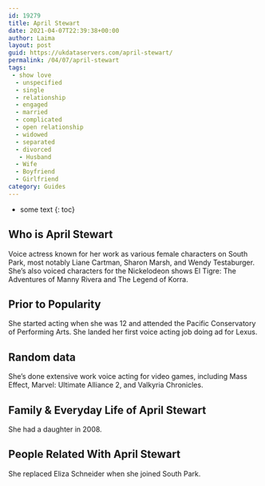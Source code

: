 ```yaml
---
id: 19279
title: April Stewart
date: 2021-04-07T22:39:38+00:00
author: Laima
layout: post
guid: https://ukdataservers.com/april-stewart/
permalink: /04/07/april-stewart
tags:
 - show love
  - unspecified
  - single
  - relationship
  - engaged
  - married
  - complicated
  - open relationship
  - widowed
  - separated
  - divorced
   - Husband
  - Wife
  - Boyfriend
  - Girlfriend
category: Guides
---
```


* some text
{: toc}


## Who is April Stewart
                  
                  
                  
Voice actress known for her work as various female characters on South Park, most notably Liane Cartman, Sharon Marsh, and Wendy Testaburger. She&#8217;s also voiced characters for the Nickelodeon shows El Tigre: The Adventures of Manny Rivera and The Legend of Korra. 
                  
              
            
              
            
                
                
                
## Prior to Popularity
                  
                  
                  
She started acting when she was 12 and attended the Pacific Conservatory of Performing Arts. She landed her first voice acting job doing ad for Lexus.
                  
              
            
              
            
                
                
                
## Random data
                  
                  
                  
She&#8217;s done extensive work voice acting for video games, including Mass Effect, Marvel: Ultimate Alliance 2, and Valkyria Chronicles.
                  
              
            
              
            
                
                
                
## Family & Everyday Life of April Stewart
                  
                  
                  
She had a daughter in 2008.
                  
              
            
              
            
                
                
                
## People Related With April Stewart
                  
                  
                  
She replaced Eliza Schneider when she joined South Park.
                  
              
            
              
            
                
              
            
              
              
            
            
              
            
          
          
          